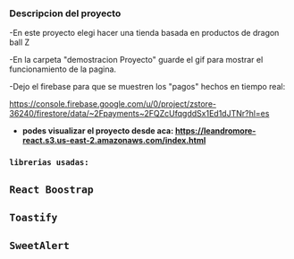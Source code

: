 

### Descripcion del proyecto

-En este proyecto elegi hacer una tienda basada en productos de dragon ball Z

-En la carpeta "demostracion Proyecto" guarde el gif para mostrar el funcionamiento de la pagina.

-Dejo el firebase para que se muestren los "pagos" hechos en tiempo real:

https://console.firebase.google.com/u/0/project/zstore-36240/firestore/data/~2Fpayments~2FQZcUfqgddSx1Ed1dJTNr?hl=es

- **podes visualizar el proyecto desde aca: https://leandromore-react.s3.us-east-2.amazonaws.com/index.html**

### `librerias usadas:`

## `React Boostrap`
## `Toastify`
## `SweetAlert`

